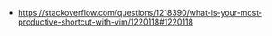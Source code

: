 - https://stackoverflow.com/questions/1218390/what-is-your-most-productive-shortcut-with-vim/1220118#1220118
